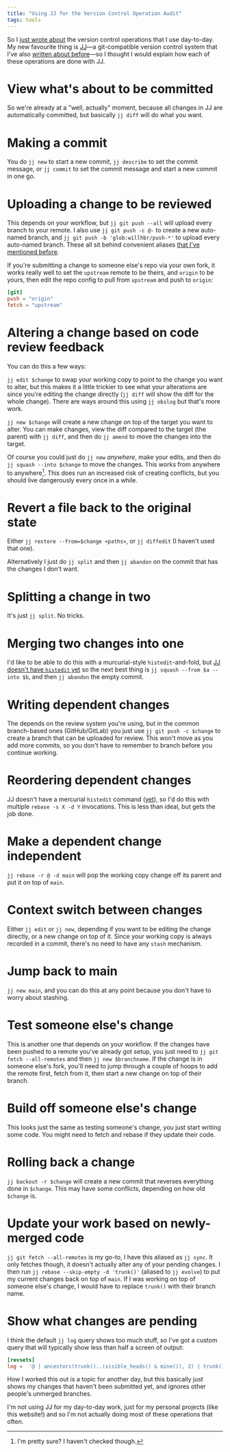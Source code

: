 ```yaml
---
title: "Using JJ for the Version Control Operation Audit"
tags: tools
---
```


So I [just wrote about](/2024/06/07/the-version-control-operation-audit/) the version control operations that I use day-to-day. My new favourite thing is [JJ](https://github.com/martinvonz/jj)—a git-compatible version control system that I've also [written about before](/2024/04/01/its-not-me-its-git/)—so I thought I would explain how each of these operations are done with JJ.

# View what's about to be committed

So we're already at a "well, actually" moment, because all changes in JJ are automatically committed, but basically `jj diff` will do what you want.

# Making a commit

You do `jj new` to start a new commit, `jj describe` to set the commit message, or `jj commit` to set the commit message and start a new commit in one go.

# Uploading a change to be reviewed

This depends on your workflow, but `jj git push --all` will upload every branch to your remote. I also use `jj git push -c @-` to create a new auto-named branch, and `jj git push -b 'glob:willhbr/push-*'` to upload every auto-named branch. These all sit behind convenient aliases [that I've mentioned before](/2024/05/26/some-hot-jj-tips/).

If you're submitting a change to someone else's repo via your own fork, it works really well to set the `upstream` remote to be theirs, and `origin` to be yours, then edit the repo config to pull from `upstream` and push to `origin`:

```toml
[git]
push = "origin"
fetch = "upstream"
```

# Altering a change based on code review feedback

You can do this a few ways:

`jj edit $change` to swap your working copy to point to the change you want to alter, but this makes it a little trickier to see what your alterations are since you're editing the change directly (`jj diff` will show the diff for the whole change). There are ways around this using `jj obslog` but that's more work.

`jj new $change` will create a new change on top of the target you want to alter. You can make changes, view the diff compared to the target (the parent) with `jj diff`, and then do `jj amend` to move the changes into the target.

Of course you could just do `jj new` _anywhere_, make your edits, and then do `jj squash --into $change` to move the changes. This works from anywhere to anywhere[^citation-needed]. This does run an increased risk of creating conflicts, but you should live dangerously every once in a while.

[^citation-needed]: I'm pretty sure? I haven't checked though.

# Revert a file back to the original state

Either `jj restore --from=$change <paths>`, or `jj diffedit` (I haven't used that one).

Alternatively I just do `jj split` and then `jj abandon` on the commit that has the changes I don't want.

# Splitting a change in two

It's just `jj split`. No tricks.

# Merging two changes into one

I'd like to be able to do this with a murcurial-style `histedit`-and-fold, but [JJ doesn't have `histedit` yet](https://github.com/martinvonz/jj/issues/1531) so the next best thing is `jj squash --from $a --into $b`, and then `jj abandon` the empty commit.

# Writing dependent changes

The depends on the review system you're using, but in the common branch-based ones (GitHub/GitLab) you just use `jj git push -c $change` to create a branch that can be uploaded for review. This won't move as you add more commits, so you don't have to remember to branch before you continue working.

# Reordering dependent changes

JJ doesn't have a mercurial `histedit` command ([yet](https://github.com/martinvonz/jj/issues/1531)), so I'd do this with multiple `rebase -s X -d Y` invocations. This is less than ideal, but gets the job done.

# Make a dependent change independent

`jj rebase -r @ -d main` will pop the working copy change off its parent and put it on top of `main`.

# Context switch between changes

Either `jj edit` or `jj new`, depending if you want to be editing the change directly, or a new change on top of it. Since your working copy is always recorded in a commit, there's no need to have any `stash` mechanism.

# Jump back to main

`jj new main`, and you can do this at any point because you don't have to worry about stashing.

# Test someone else's change

This is another one that depends on your workflow. If the changes have been pushed to a remote you've already got setup, you just need to `jj git fetch --all-remotes` and then `jj new $branchname`. If the change is in someone else's fork, you'll need to jump through a couple of hoops to add the remote first, fetch from it, then start a new change on top of their branch.

# Build off someone else's change

This looks just the same as testing someone's change, you just start writing some code. You might need to fetch and rebase if they update their code.

# Rolling back a change

`jj backout -r $change` will create a new commit that reverses everything done in `$change`. This may have some conflicts, depending on how old `$change` is.

# Update your work based on newly-merged code

`jj git fetch --all-remotes` is my go-to, I have this aliased as `jj sync`. It only fetches though, it doesn't actually alter any of your pending changes. I then run `jj rebase --skip-empty -d 'trunk()'` (aliased to `jj evolve`) to put my current changes back on top of `main`. If I was working on top of someone else's change, I would have to replace `trunk()` with their branch name.

# Show what changes are pending

I think the default `jj log` query shows too much stuff, so I've got a custom query that will typically show less than half a screen of output:

```toml
[revsets]
log =  '@ | ancestors(trunk()..(visible_heads() & mine()), 2) | trunk()'
```

How I worked this out is a topic for another day, but this basically just shows my changes that haven't been submitted yet, and ignores other people's unmerged branches.

I'm not using JJ for my day-to-day work, just for my personal projects (like this website!) and so I'm not actually doing most of these operations that often.
